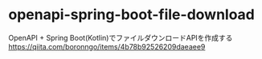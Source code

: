 # openapi-spring-boot-file-download
OpenAPI + Spring Boot(Kotlin)でファイルダウンロードAPIを作成する
https://qiita.com/boronngo/items/4b78b92526209daeaee9
